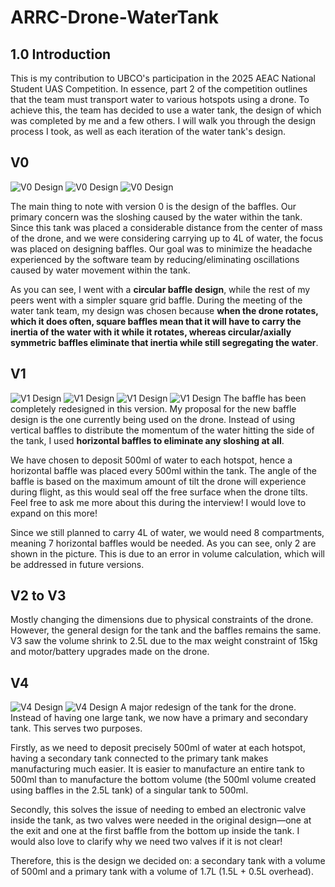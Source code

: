 # ARRC-Drone-WaterTank

## 1.0 Introduction  
This is my contribution to UBCO's participation in the 2025 AEAC National Student UAS Competition. In essence, part 2 of the competition outlines that the team must transport water to various hotspots using a drone. To achieve this, the team has decided to use a water tank, the design of which was completed by me and a few others. I will walk you through the design process I took, as well as each iteration of the water tank's design.  

## V0  

![V0 Design](images/V01.png)
![V0 Design](images/V02.png)
![V0 Design](images/V03.png)

The main thing to note with version 0 is the design of the baffles. Our primary concern was the sloshing caused by the water within the tank. Since this tank was placed a considerable distance from the center of mass of the drone, and we were considering carrying up to 4L of water, the focus was placed on designing baffles. Our goal was to minimize the headache experienced by the software team by reducing/eliminating oscillations caused by water movement within the tank.  

As you can see, I went with a **circular baffle design**, while the rest of my peers went with a simpler square grid baffle. During the meeting of the water tank team, my design was chosen because **when the drone rotates, which it does often, square baffles mean that it will have to carry the inertia of the water with it while it rotates, whereas circular/axially symmetric baffles eliminate that inertia while still segregating the water**.  

## V1  
![V1 Design](images/V11.png)
![V1 Design](images/V12.png)
![V1 Design](images/V13.png)
![V1 Design](images/V14.png)
The baffle has been completely redesigned in this version. My proposal for the new baffle design is the one currently being used on the drone. Instead of using vertical baffles to distribute the momentum of the water hitting the side of the tank, I used **horizontal baffles to eliminate any sloshing at all**.  

We have chosen to deposit 500ml of water to each hotspot, hence a horizontal baffle was placed every 500ml within the tank. The angle of the baffle is based on the maximum amount of tilt the drone will experience during flight, as this would seal off the free surface when the drone tilts. Feel free to ask me more about this during the interview! I would love to expand on this more!  

Since we still planned to carry 4L of water, we would need 8 compartments, meaning 7 horizontal baffles would be needed. As you can see, only 2 are shown in the picture. This is due to an error in volume calculation, which will be addressed in future versions.  

## V2 to V3  
Mostly changing the dimensions due to physical constraints of the drone. However, the general design for the tank and the baffles remains the same. V3 saw the volume shrink to 2.5L due to the max weight constraint of 15kg and motor/battery upgrades made on the drone.  

## V4 
![V4 Design](images/V41.png)
![V4 Design](images/V42.png)
A major redesign of the tank for the drone. Instead of having one large tank, we now have a primary and secondary tank. This serves two purposes.  

Firstly, as we need to deposit precisely 500ml of water at each hotspot, having a secondary tank connected to the primary tank makes manufacturing much easier. It is easier to manufacture an entire tank to 500ml than to manufacture the bottom volume (the 500ml volume created using baffles in the 2.5L tank) of a singular tank to 500ml.  

Secondly, this solves the issue of needing to embed an electronic valve inside the tank, as two valves were needed in the original design—one at the exit and one at the first baffle from the bottom up inside the tank. I would also love to clarify why we need two valves if it is not clear!  

Therefore, this is the design we decided on: a secondary tank with a volume of 500ml and a primary tank with a volume of 1.7L (1.5L + 0.5L overhead).  


